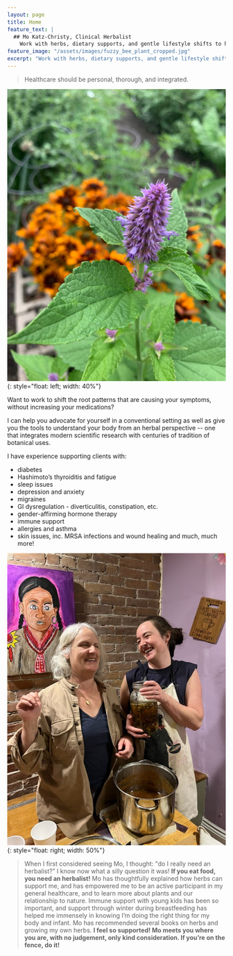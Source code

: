 ```yaml
---
layout: page
title: Home
feature_text: |
  ## Mo Katz-Christy, Clinical Herbalist
    Work with herbs, dietary supports, and gentle lifestyle shifts to help you meet your health goals.
feature_image: "/assets/images/fuzzy_bee_plant_cropped.jpg"
excerpt: "Work with herbs, dietary supports, and gentle lifestyle shifts to help you meet your health goals."
---
```


> Healthcare should be personal, thorough, and integrated.

![](/assets/images/pink_spikey_flower.jpg){: style="float: left; width: 40%"}

Want to work to shift the root patterns that are causing your symptoms, without increasing your medications?

I can help you advocate for yourself in a conventional setting as well as give you the tools to understand your body from an herbal perspective -- one that integrates modern scientific research with centuries of tradition of botanical uses.

I have experience supporting clients with:

- diabetes
- Hashimoto’s thyroiditis and fatigue
- sleep issues
- depression and anxiety
- migraines
- GI dysregulation - diverticulitis, constipation, etc.
- gender-affirming hormone therapy
- immune support
- allergies and asthma
- skin issues, inc. MRSA infections and wound healing and much, much more!

![](/assets/images/mo_and_friend_laugh.jpg){: style="float: right; width: 50%"}

> When I first considered seeing Mo, I thought: "do I really need an
herbalist?” I know now what a silly question it was! **If you eat food, you
need an herbalist!** Mo has thoughtfully explained how herbs can support me,
and has empowered me to be an active participant in my general healthcare, and
to learn more about plants and our relationship to nature. Immune support with
young kids has been so important, and support through winter during
breastfeeding has helped me immensely in knowing I’m doing the right thing for
my body and infant. Mo has recommended several books on herbs and growing my
own herbs. **I feel so supported! Mo meets you where you are, with no
judgement, only kind consideration. If you’re on the fence, do it!**
